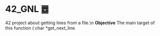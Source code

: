 # 42_GNL ䷉
42 project about getting lines from a file.\n
**Objective**
The main target of this function ( char *get_next_line
